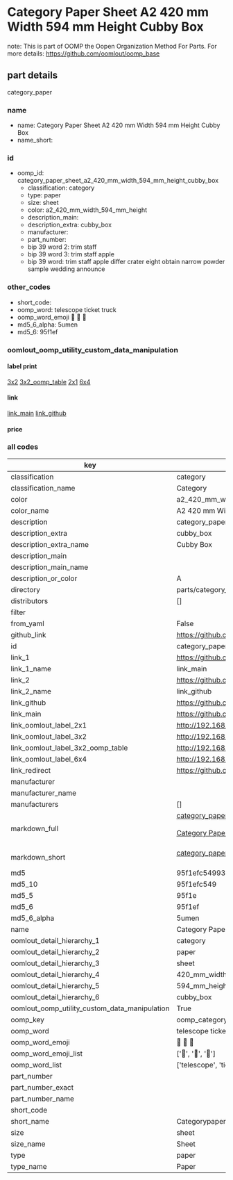 # Category Paper Sheet A2 420 mm Width 594 mm Height Cubby Box  

note: This is part of OOMP the Oopen Organization Method For Parts. For more details: https://github.com/oomlout/oomp_base

##  part details
  



category_paper



### name
* name: Category Paper Sheet A2 420 mm Width 594 mm Height Cubby Box
* name_short: 
### id
* oomp_id: category_paper_sheet_a2_420_mm_width_594_mm_height_cubby_box
  * classification: category
  * type: paper
  * size: sheet
  * color: a2_420_mm_width_594_mm_height
  * description_main: 
  * description_extra: cubby_box
  * manufacturer: 
  * part_number: 
  * bip 39 word 2: trim staff
  * bip 39 word 3: trim staff apple
  * bip 39 word: trim staff apple differ crater eight obtain narrow powder sample wedding announce

### other_codes
* short_code: 
* oomp_word: telescope ticket truck
* oomp_word_emoji :telescope: :ticket: :truck:
* md5_6_alpha: 5umen
* md5_6: 95f1ef






### oomlout_oomp_utility_custom_data_manipulation
#### label print
[3x2](http://192.168.1.245:1112/?label=oomp%205umen)
[3x2_oomp_table](http://192.168.1.108:1112/?label=oomp%205umen)
[2x1](http://192.168.1.242:1112/?label=oomp%205umen)
[6x4](http://192.168.1.55:1112/?label=oomp%205umen)    

#### link

[link_main](https://github.com/oomlout/oomlout_oomp_version_1_messy/tree/main/parts/category_paper_sheet_a2_420_mm_width_594_mm_height_cubby_box) [link_github](https://github.com/oomlout/oomlout_oomp_version_1_messy/tree/main/parts/category_paper_sheet_a2_420_mm_width_594_mm_height_cubby_box)                             

#### price







### all codes 
| key | value |  
| --- | --- |  
| classification | category |  
| classification_name | Category |  
| color | a2_420_mm_width_594_mm_height |  
| color_name | A2 420 mm Width 594 mm Height |  
| description | category_paper |  
| description_extra | cubby_box |  
| description_extra_name | Cubby Box |  
| description_main |  |  
| description_main_name |  |  
| description_or_color | A  |  
| directory | parts/category_paper_sheet_a2_420_mm_width_594_mm_height_cubby_box |  
| distributors | [] |  
| filter |  |  
| from_yaml | False |  
| github_link | https://github.com/oomlout/oomlout_oomp_part_src/tree/main/parts/category_paper_sheet_a2_420_mm_width_594_mm_height_cubby_box |  
| id | category_paper_sheet_a2_420_mm_width_594_mm_height_cubby_box |  
| link_1 | https://github.com/oomlout/oomlout_oomp_version_1_messy/tree/main/parts/category_paper_sheet_a2_420_mm_width_594_mm_height_cubby_box |  
| link_1_name | link_main |  
| link_2 | https://github.com/oomlout/oomlout_oomp_version_1_messy/tree/main/parts/category_paper_sheet_a2_420_mm_width_594_mm_height_cubby_box |  
| link_2_name | link_github |  
| link_github | https://github.com/oomlout/oomlout_oomp_version_1_messy/tree/main/parts/category_paper_sheet_a2_420_mm_width_594_mm_height_cubby_box |  
| link_main | https://github.com/oomlout/oomlout_oomp_version_1_messy/tree/main/parts/category_paper_sheet_a2_420_mm_width_594_mm_height_cubby_box |  
| link_oomlout_label_2x1 | http://192.168.1.242:1112/?label=oomp%205umen |  
| link_oomlout_label_3x2 | http://192.168.1.245:1112/?label=oomp%205umen |  
| link_oomlout_label_3x2_oomp_table | http://192.168.1.108:1112/?label=oomp%205umen |  
| link_oomlout_label_6x4 | http://192.168.1.55:1112/?label=oomp%205umen |  
| link_redirect | https://github.com/oomlout/oomlout_oomp_version_1_messy/tree/main/parts/category_paper_sheet_a2_420_mm_width_594_mm_height_cubby_box |  
| manufacturer |  |  
| manufacturer_name |  |  
| manufacturers | [] |  
| markdown_full | [category_paper_sheet_a2_420_mm_width_594_mm_height_cubby_box](none)<br>[](none)<br>[Category Paper Sheet A2 420 Mm Width 594 Mm Height Cubby Box](none)<br><br> |  
| markdown_short | [category_paper_sheet_a2_420_mm_width_594_mm_height_cubby_box](none)<br><br> |  
| md5 | 95f1efc5499313111b9943dc15750745 |  
| md5_10 | 95f1efc549 |  
| md5_5 | 95f1e |  
| md5_6 | 95f1ef |  
| md5_6_alpha | 5umen |  
| name | Category Paper Sheet A2 420 mm Width 594 mm Height Cubby Box |  
| oomlout_detail_hierarchy_1 | category |  
| oomlout_detail_hierarchy_2 | paper |  
| oomlout_detail_hierarchy_3 | sheet |  
| oomlout_detail_hierarchy_4 | 420_mm_width |  
| oomlout_detail_hierarchy_5 | 594_mm_height |  
| oomlout_detail_hierarchy_6 | cubby_box |  
| oomlout_oomp_utility_custom_data_manipulation | True |  
| oomp_key | oomp_category_paper_sheet_a2_420_mm_width_594_mm_height_cubby_box |  
| oomp_word | telescope ticket truck |  
| oomp_word_emoji | :telescope: :ticket: :truck: |  
| oomp_word_emoji_list | [':telescope:', ':ticket:', ':truck:'] |  
| oomp_word_list | ['telescope', 'ticket', 'truck'] |  
| part_number |  |  
| part_number_exact |  |  
| part_number_name |  |  
| short_code |  |  
| short_name | Categorypaper |  
| size | sheet |  
| size_name | Sheet |  
| type | paper |  
| type_name | Paper |  
